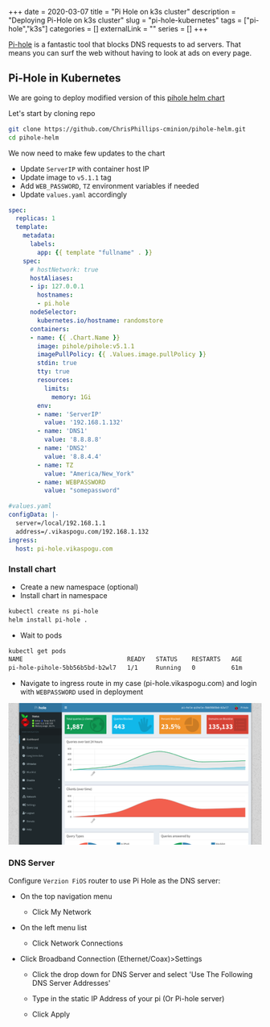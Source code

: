 +++ 
date = 2020-03-07
title = "Pi Hole on k3s cluster"
description = "Deploying Pi-Hole on k3s cluster"
slug = "pi-hole-kubernetes" 
tags = ["pi-hole","k3s"]
categories = []
externalLink = ""
series = []
+++

[Pi-hole](https://pi-hole.net/) is a fantastic tool that blocks DNS requests to ad servers. That means you can surf the web without having to look at ads on every page.

## Pi-Hole in Kubernetes

We are going to deploy modified version of this [pihole helm chart](https://github.com/ChrisPhillips-cminion/pihole-helm) 

Let's start by cloning repo

```bash
git clone https://github.com/ChrisPhillips-cminion/pihole-helm.git
cd pihole-helm
```

We now need to make few updates to the chart

- Update `ServerIP` with container host IP
- Update image to `v5.1.1` tag
- Add `WEB_PASSWORD`, `TZ` environment variables if needed
- Update `values.yaml` accordingly

```yaml
spec:
  replicas: 1
  template:
    metadata:
      labels:
        app: {{ template "fullname" . }}
    spec:
      # hostNetwork: true
      hostAliases:
      - ip: 127.0.0.1
        hostnames:
        - pi.hole
      nodeSelector:
        kubernetes.io/hostname: randomstore
      containers:
      - name: {{ .Chart.Name }}
        image: pihole/pihole:v5.1.1
        imagePullPolicy: {{ .Values.image.pullPolicy }}
        stdin: true
        tty: true
        resources:
          limits:
            memory: 1Gi
        env:
        - name: 'ServerIP'
          value: '192.168.1.132'
        - name: 'DNS1'
          value: '8.8.8.8'
        - name: 'DNS2'
          value: '8.8.4.4'
		- name: TZ
		  value: "America/New_York"
		- name: WEBPASSWORD
		  value: "somepassword"
```

```yaml
#values.yaml
configData: |-
  server=/local/192.168.1.1
  address=/.vikaspogu.com/192.168.1.132
ingress:
  host: pi-hole.vikaspogu.com
```

### Install chart

- Create a new namespace (optional)
- Install chart in namespace

```bash
kubectl create ns pi-hole
helm install pi-hole .
```

- Wait to pods

```bash
kubectl get pods
NAME                             READY   STATUS    RESTARTS   AGE
pi-hole-pihole-5bb56b5bd-b2wl7   1/1     Running   0          61m
```

- Navigate to ingress route in my case (pi-hole.vikaspogu.com) and login with `WEBPASSWORD` used in deployment

![Pi-Hole UI](pi-hole.png)

### DNS Server

Configure `Verzion FiOS` router to use Pi Hole as the DNS server:

- On the top navigation menu

  - Click My Network

- On the left menu list

  - Click Network Connections

- Click Broadband Connection (Ethernet/Coax)>Settings

  - Click the drop down for DNS Server and select 'Use The Following DNS Server Addresses'

  - Type in the static IP Address of your pi (Or Pi-hole server)

  - Click Apply
